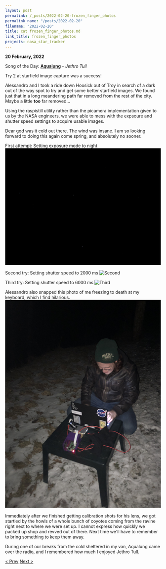 ```yaml
---
layout: post
permalink: /_posts/2022-02-20-frozen_finger_photos
permalink_name: "/posts/2022-02-20"
filename: "2022-02-20"
title: cat frozen_finger_photos.md
link_title: frozen_finger_photos
projects: nasa_star_tracker
---
```

**20 February, 2022**

Song of the Day: [**Aqualung**](https://youtu.be/B0jMPI_pUec) - *Jethro Tull*

Try 2 at starfield image capture was a success!

Alessandro and I took a ride down Hoosick out of Troy in search of a dark out of the way spot to try and get some better starfield images. We found just that in a long meandering path far removed from the rest of the city. Maybe a little **too** far removed...

Using the raspistill utility rather than the picamera implementation given to us by the NASA engineers, we were able to mess with the expsoure and shutter speed settings to acquire usable images.

Dear god was it cold out there. The wind was insane. I am so looking forward to doing this again come spring, and absolutely no sooner.

First attempt: Setting exposure mode to night
![First](/assets/images/sun_success1.jpeg)

Second try: Setting shutter speed to 2000 ms
![Second](/assets/images/sun_success2.jpeg)

Third try: Setting shutter speed to 6000 ms
![Third](/assets/images/sun_success3.jpeg)

Alessandro also snapped this photo of me freezing to death at my keyboard, which I find hilarious.
![Frozen](/assets/images/frozen_fingers.jpg)

Immediately after we finished getting calibration shots for his lens, we got startled by the howls of a whole bunch of coyotes coming from the ravine right next to where we were set up. I cannot express how quickly we packed up shop and revved out of there. Next time we'll have to remember to bring something to keep them away.

During one of our breaks from the cold sheltered in my van, Aqualung came over the radio, and I remembered how much I enjoyed Jethro Tull.

[< Prev](/_posts/2022-02-18-clear_as_mud)    [Next >](/_posts/2022-02-21-adding_images)
